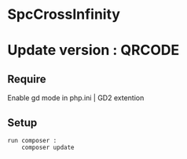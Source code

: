 # SpcCrossInfinity

# Update version : QRCODE

<h2>Require</h2>
Enable gd mode in php.ini | GD2 extention

<h2>Setup</h2>

	run composer : 
		composer update



